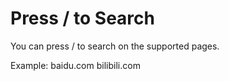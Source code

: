 # Press / to Search

You can press / to search on the supported pages.

Example: baidu.com bilibili.com
